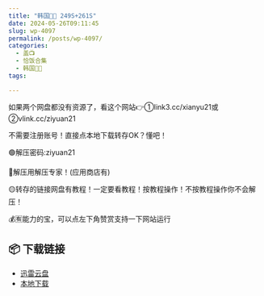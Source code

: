 ```yaml
---
title: "韩国🐷🐱 249S+261S"
date: 2024-05-26T09:11:45
slug: wp-4097
permalink: /posts/wp-4097/
categories:
  - 盖📺
  - 恰饭合集
  - 韩国🐷🐱
tags:

---
```


如果两个网盘都没有资源了，看这个网站👉①link3.cc/xianyu21或②vlink.cc/ziyuan21

不需要注册账号！直接点本地下载转存OK？懂吧！

🟢解压密码:ziyuan21

🔵解压用解压专家！(应用商店有)

🟡转存的链接网盘有教程！一定要看教程！按教程操作！不按教程操作你不会解压！

💰🈶能力的宝，可以点左下角赞赏支持一下网站运行

## 📦 下载链接
- [迅雷云盘](https://blziyuan21.com/pay-download/4097?key=1a2092319c&down_id=0)
- [本地下载](https://blziyuan21.com/pay-download/4097?key=1a2092319c&down_id=1)


